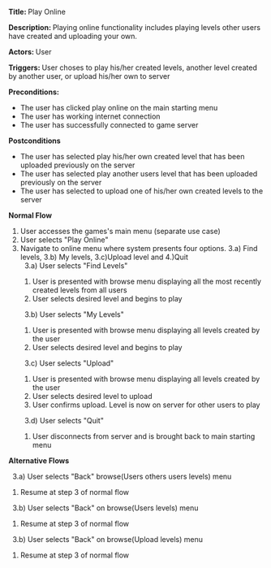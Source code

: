 <strong> Title: </strong>
Play Online 

<strong> Description: </strong>
Playing online functionality includes playing levels other users have created and uploading your own.

<strong> Actors: </strong>
User

<strong> Triggers: </strong>
User choses to play his/her created levels, another level created by another user, or upload his/her own to server

<strong> Preconditions: </strong>

<ul>
<li>The user has clicked play online on the main starting menu</li>
<li>The user has working internet connection</li>
<li>The user has successfully connected to game server</li>
</ul>

<strong> Postconditions </strong>

<ul>
<li>The user has selected play his/her own created level that has been uploaded previously on the server</li>
<li>The user has selected play another users level that has been uploaded previously on the server</li>
<li>The user has selected to upload one of his/her own created levels to the server</li>
</ul>

<strong> Normal Flow </strong>

<ol>
<li>User accesses the games's main menu (separate use case)</li>
<li>User selects "Play Online"</li>
<li>Navigate to online menu where system presents four options. 3.a) Find levels, 3.b) My levels, 3.c)Upload level and 4.)Quit</li>
  &nbsp;&nbsp;3.a) User selects "Find Levels"
  <ol>
    <li>User is presented with browse menu displaying all the most recently created levels from all users</li>
    <li>User selects desired level and begins to play</li>
  </ol>
  
  &nbsp;&nbsp;3.b) User selects "My Levels"
  <ol>
    <li>User is presented with browse menu displaying all levels created by the user</li>
    <li>User selects desired level and begins to play</li>
  </ol>
  
  &nbsp;&nbsp;3.c) User selects "Upload"
  <ol>
    <li>User is presented with browse menu displaying all levels created by the user</li>
    <li>User selects desired level to upload</li>
    <li>User confirms upload. Level is now on server for other users to play</li>
  </ol>
  
  &nbsp;&nbsp;3.d) User selects "Quit"
  <ol>
    <li>User disconnects from server and is brought back to main starting menu</li>
  </ol>
  
</ol>

<strong> Alternative Flows </strong>

&nbsp;&nbsp;3.a) User selects "Back" browse(Users others users levels) menu
  <ol>
    <li>Resume at step 3 of normal flow</li>
  </ol>
  
&nbsp;&nbsp;3.b) User selects "Back" on browse(Users levels) menu
  <ol>
    <li>Resume at step 3 of normal flow</li>
  </ol>
  
  &nbsp;&nbsp;3.b) User selects "Back" on browse(Upload levels) menu
  <ol>
    <li>Resume at step 3 of normal flow</li>
  </ol>

